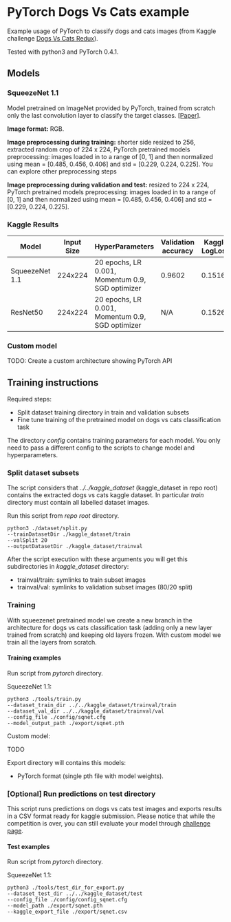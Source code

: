 # PyTorch Dogs Vs Cats example

Example usage of PyTorch to classify dogs and cats images
(from Kaggle challenge [Dogs Vs Cats Redux](https://www.kaggle.com/c/dogs-vs-cats-redux-kernels-edition)).

Tested with python3 and PyTorch 0.4.1.

## Models

### SqueezeNet 1.1

Model pretrained on ImageNet provided by PyTorch, trained from scratch only the last convolution layer to classify the target classes.
[[Paper]](https://arxiv.org/abs/1704.04861).

**Image format:** RGB.

**Image preprocessing during training:** shorter side resized to 256, extracted random crop of 224 x 224,
PyTorch pretrained models preprocessing: images loaded in to a range of \[0, 1\] and then normalized
using mean = \[0.485, 0.456, 0.406\] and std = \[0.229, 0.224, 0.225\].
You can explore other preprocessing steps

**Image preprocessing during validation and test:** resized to 224 x 224,
PyTorch pretrained models preprocessing: images loaded in to a range of \[0, 1\] and then normalized
using mean = \[0.485, 0.456, 0.406\] and std = \[0.229, 0.224, 0.225\].

### Kaggle Results

| Model | Input Size | HyperParameters | Validation accuracy | Kaggle LogLoss|
|-------|------------|-----------------|---------------|------------------|
| SqueezeNet 1.1 | 224x224 | 20 epochs, LR 0.001, Momentum 0.9, SGD optimizer | 0.9602 | 0.15168 |
| ResNet50 | 224x224 | 20 epochs, LR 0.001, Momentum 0.9, SGD optimizer | N/A | 0.15267 |

### Custom model

TODO: Create a custom architecture showing PyTorch API

## Training instructions

Required steps:
- Split dataset training directory in train and validation subsets
- Fine tune training of the pretrained model on dogs vs cats classification task 

The directory *config* contains training parameters for each model.
You only need to pass a different config to the scripts to change model and hyperparameters.

### Split dataset subsets

The script considers that *../../kaggle_dataset* (kaggle_dataset in repo root) contains the extracted dogs vs cats kaggle dataset.
In particular *train* directory must contain all labelled dataset images.

Run this script from *repo root* directory.

```
python3 ./dataset/split.py
--trainDatasetDir ./kaggle_dataset/train
--valSplit 20
--outputDatasetDir ./kaggle_dataset/trainval
```

After the script execution with these arguments you will get this subdirectories in *kaggle_dataset* directory:
- trainval/train: symlinks to train subset images
- trainval/val: symlinks to validation subset images (80/20 split)

### Training

With squeezenet pretrained model we create a new branch in the architecture for dogs vs cats classification task
(adding only a new layer trained from scratch) and keeping old layers frozen.
With custom model we train all the layers from scratch.

#### Training examples

Run script from *pytorch* directory.

SqueezeNet 1.1:

```
python3 ./tools/train.py
--dataset_train_dir ../../kaggle_dataset/trainval/train
--dataset_val_dir ../../kaggle_dataset/trainval/val
--config_file ./config/sqnet.cfg
--model_output_path ./export/sqnet.pth
```

Custom model:

TODO

Export directory will contains this models:
- PyTorch format (single pth file with model weights).


### [Optional] Run predictions on test directory

This script runs predictions on dogs vs cats test images and exports results in a CSV format ready for kaggle submission.
Please notice that while the competition is over, you can still evaluate your model through [challenge page](https://www.kaggle.com/c/dogs-vs-cats-redux-kernels-edition/leaderboard).

#### Test examples

Run script from *pytorch* directory.

SqueezeNet 1.1:

```
python3 ./tools/test_dir_for_export.py
--dataset_test_dir ../../kaggle_dataset/test
--config_file ./config/config_sqnet.cfg
--model_path ./export/sqnet.pth
--kaggle_export_file ./export/sqnet.csv
```
